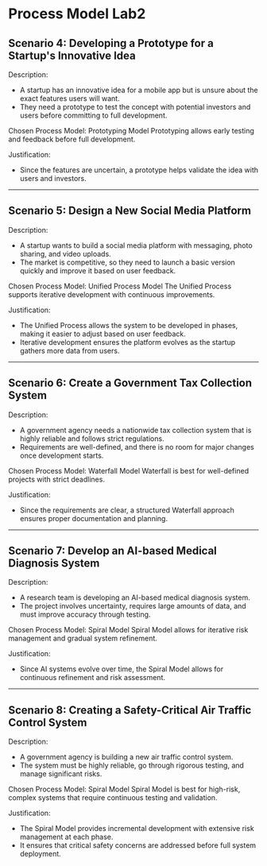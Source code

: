 # Process Model Lab2 

## Scenario 4: Developing a Prototype for a Startup's Innovative Idea  
Description:  
- A startup has an innovative idea for a mobile app but is unsure about the exact features users will want.  
- They need a prototype to test the concept with potential investors and users before committing to full development.  

Chosen Process Model: Prototyping Model  Prototyping allows early testing and feedback before full development.  

Justification:  
- Since the features are uncertain, a prototype helps validate the idea with users and investors.  
  

---  

## Scenario 5: Design a New Social Media Platform  
Description:  
- A startup wants to build a social media platform with messaging, photo sharing, and video uploads.  
- The market is competitive, so they need to launch a basic version quickly and improve it based on user feedback.  

Chosen Process Model: Unified Process Model  The Unified Process supports iterative development with continuous improvements.  

Justification:  
- The Unified Process allows the system to be developed in phases, making it easier to adjust based on user feedback.  
- Iterative development ensures the platform evolves as the startup gathers more data from users.  

---  

## Scenario 6: Create a Government Tax Collection System  
Description:  
- A government agency needs a nationwide tax collection system that is highly reliable and follows strict regulations.  
- Requirements are well-defined, and there is no room for major changes once development starts.  

Chosen Process Model: Waterfall Model  Waterfall is best for well-defined projects with strict deadlines.  

Justification:  
- Since the requirements are clear, a structured Waterfall approach ensures proper documentation and planning.  


---  

## Scenario 7: Develop an AI-based Medical Diagnosis System  
Description:  
- A research team is developing an AI-based medical diagnosis system.  
- The project involves uncertainty, requires large amounts of data, and must improve accuracy through testing.  

Chosen Process Model: Spiral Model  Spiral Model allows for iterative risk management and gradual system refinement.  

Justification:  
- Since AI systems evolve over time, the Spiral Model allows for continuous refinement and risk assessment.  


---  

## Scenario 8: Creating a Safety-Critical Air Traffic Control System  
Description:  
- A government agency is building a new air traffic control system.  
- The system must be highly reliable, go through rigorous testing, and manage significant risks.  

Chosen Process Model: Spiral Model  Spiral Model is best for high-risk, complex systems that require continuous testing and validation.  

Justification:  
- The Spiral Model provides incremental development with extensive risk management at each phase.  
- It ensures that critical safety concerns are addressed before full system deployment.
